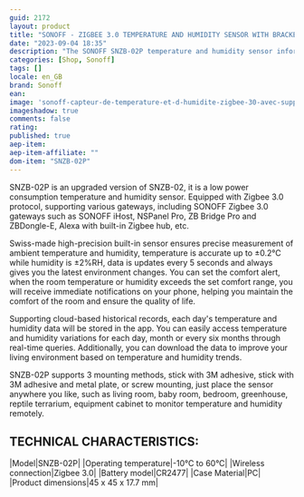 ```yaml
---
guid: 2172
layout: product 
title: "SONOFF - ZIGBEE 3.0 TEMPERATURE AND HUMIDITY SENSOR WITH BRACKET - SNZB-02P"
date: "2023-09-04 18:35"
description: "The SONOFF SNZB-02P temperature and humidity sensor informs you of the temperature and humidity."
categories: [Shop, Sonoff]
tags: []
locale: en_GB
brand: Sonoff
ean: 
image: 'sonoff-capteur-de-temperature-et-d-humidite-zigbee-30-avec-support-snzb-02p.jpg'
imageshadow: true
comments: false
rating:  
published: true
aep-item: 
aep-item-affiliate: ""
dom-item: "SNZB-02P"
---
```


SNZB-02P is an upgraded version of SNZB-02, it is a low power consumption temperature and humidity sensor. Equipped with Zigbee 3.0 protocol, supporting various gateways, including SONOFF Zigbee 3.0 gateways such as SONOFF iHost, NSPanel Pro, ZB Bridge Pro and ZBDongle-E, Alexa with built-in Zigbee hub, etc.

Swiss-made high-precision built-in sensor ensures precise measurement of ambient temperature and humidity, temperature is accurate up to ±0.2℃ while humidity is ±2%RH, data is updates every 5 seconds and always gives you the latest environment changes. You can set the comfort alert, when the room temperature or humidity exceeds the set comfort range, you will receive immediate notifications on your phone, helping you maintain the comfort of the room and ensure the quality of life.

Supporting cloud-based historical records, each day's temperature and humidity data will be stored in the app. You can easily access temperature and humidity variations for each day, month or every six months through real-time queries. Additionally, you can download the data to improve your living environment based on temperature and humidity trends.

SNZB-02P supports 3 mounting methods, stick with 3M adhesive, stick with 3M adhesive and metal plate, or screw mounting, just place the sensor anywhere you like, such as living room, baby room, bedroom, greenhouse, reptile terrarium, equipment cabinet to monitor temperature and humidity remotely.


## TECHNICAL CHARACTERISTICS:

|Model|SNZB-02P|
|Operating temperature|-10°C to 60°C|
|Wireless connection|Zigbee 3.0|
|Battery model|CR2477|
|Case Material|PC|
|Product dimensions|45 x 45 x 17.7 mm|
